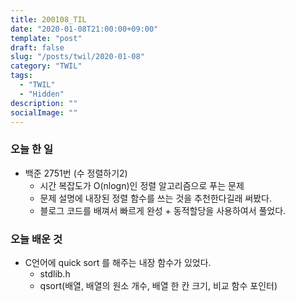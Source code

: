 ```yaml
---
title: 200108_TIL
date: "2020-01-08T21:00:00+09:00"
template: "post"
draft: false
slug: "/posts/twil/2020-01-08"
category: "TWIL"
tags:
  - "TWIL"
  - "Hidden"
description: ""
socialImage: ""
---
```


### 오늘 한 일

- 백준 2751번 (수 정렬하기2) 
  - 시간 복잡도가 O(nlogn)인 정렬 알고리즘으로 푸는 문제
  - 문제 설명에 내장된 정렬 함수를 쓰는 것을 추천한다길래 써봤다.
  - 블로그 코드를 배껴서 빠르게 완성 + 동적할당을 사용하여서 풀었다.

### 오늘 배운 것
  - C언어에 quick sort 를 해주는 내장 함수가 있었다.
    - stdlib.h
    - qsort(배열, 배열의 원소 개수, 배열 한 칸 크기, 비교 함수 포인터)
